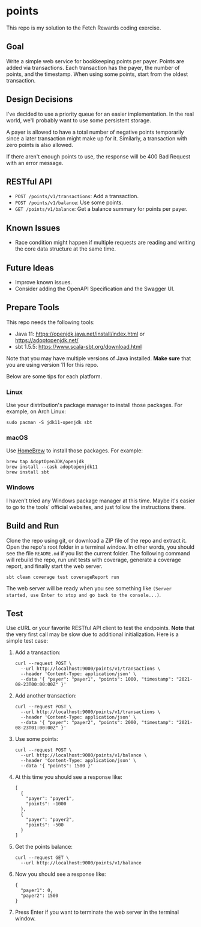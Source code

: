 # points

This repo is my solution to the Fetch Rewards coding exercise.

## Goal

Write a simple web service for bookkeeping points per payer. Points are added via transactions. Each transaction has the payer, the number of points, and the timestamp. When using some points, start from the oldest transaction.

## Design Decisions

I've decided to use a priority queue for an easier implementation. In the real world, we'll probably want to use some persistent storage.

A payer is allowed to have a total number of negative points temporarily since a later transaction might make up for it. Similarly, a transaction with zero points is also allowed.

If there aren't enough points to use, the response will be 400 Bad Request with an error message.

## RESTful API

- `POST /points/v1/transactions`: Add a transaction.
- `POST /points/v1/balance`: Use some points.
- `GET /points/v1/balance`: Get a balance summary for points per payer.

## Known Issues

- Race condition might happen if multiple requests are reading and writing the core data structure at the same time.

## Future Ideas

- Improve known issues.
- Consider adding the OpenAPI Specification and the Swagger UI.

## Prepare Tools

This repo needs the following tools:

- Java 11: https://openjdk.java.net/install/index.html or https://adoptopenjdk.net/
- sbt 1.5.5: https://www.scala-sbt.org/download.html

Note that you may have multiple versions of Java installed. **Make sure** that you are using version 11 for this repo.

Below are some tips for each platform.

### Linux

Use your distribution's package manager to install those packages. For example, on Arch Linux:

```
sudo pacman -S jdk11-openjdk sbt
```

### macOS

Use [HomeBrew](https://brew.sh/) to install those packages. For example:

```
brew tap AdoptOpenJDK/openjdk
brew install --cask adoptopenjdk11
brew install sbt
```

### Windows

I haven't tried any Windows package manager at this time. Maybe it's easier to go to the tools' official websites, and just follow the instructions there.

## Build and Run

Clone the repo using git, or download a ZIP file of the repo and extract it. Open the repo's root folder in a terminal window. In other words, you should see the file `README.md` if you list the current folder. The following command will rebuild the repo, run unit tests with coverage, generate a coverage report, and finally start the web server.

```
sbt clean coverage test coverageReport run
```

The web server will be ready when you see something like `(Server started, use Enter to stop and go back to the console...)`.

## Test

Use cURL or your favorite RESTful API client to test the endpoints. **Note** that the very first call may be slow due to additional initialization. Here is a simple test case:

1. Add a transaction:
    ```
    curl --request POST \
      --url http://localhost:9000/points/v1/transactions \
      --header 'Content-Type: application/json' \
      --data '{ "payer": "payer1", "points": 1000, "timestamp": "2021-08-23T00:00:00Z" }'
    ```
1. Add another transaction:
    ```
    curl --request POST \
      --url http://localhost:9000/points/v1/transactions \
      --header 'Content-Type: application/json' \
      --data '{ "payer": "payer2", "points": 2000, "timestamp": "2021-08-23T01:00:00Z" }'
    ```
1. Use some points:
    ```
    curl --request POST \
      --url http://localhost:9000/points/v1/balance \
      --header 'Content-Type: application/json' \
      --data '{ "points": 1500 }'
    ```
1. At this time you should see a response like:
    ```
    [
      {
        "payer": "payer1",
        "points": -1000
      },
      {
        "payer": "payer2",
        "points": -500
      }
    ]
    ```
1. Get the points balance:
    ```
    curl --request GET \
      --url http://localhost:9000/points/v1/balance
    ```
1. Now you should see a response like:
    ```
    {
      "payer1": 0,
      "payer2": 1500
    }
    ```
1. Press Enter if you want to terminate the web server in the terminal window.
